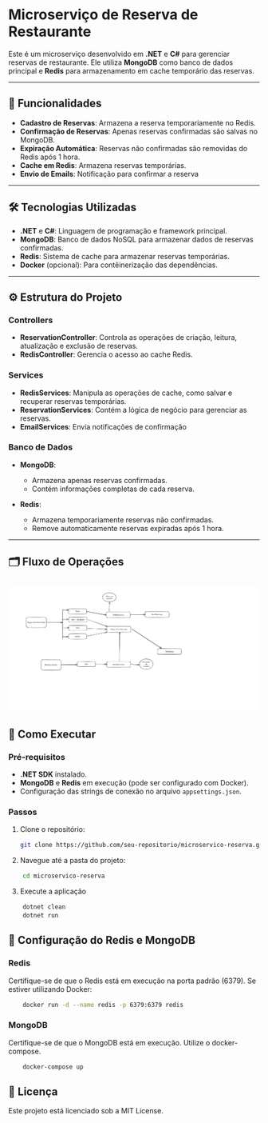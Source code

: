 # Microserviço de Reserva de Restaurante

Este é um microserviço desenvolvido em **.NET** e **C#** para gerenciar reservas de restaurante. Ele utiliza **MongoDB** como banco de dados principal e **Redis** para armazenamento em cache temporário das reservas.

---

## 📖 Funcionalidades

- **Cadastro de Reservas**: Armazena a reserva temporariamente no Redis.
- **Confirmação de Reservas**: Apenas reservas confirmadas são salvas no MongoDB.
- **Expiração Automática**: Reservas não confirmadas são removidas do Redis após 1 hora.
- **Cache em Redis**: Armazena reservas temporárias.
- **Envio de Emails**: Notificação para confirmar a reserva

---

## 🛠️ Tecnologias Utilizadas

- **.NET** e **C#**: Linguagem de programação e framework principal.
- **MongoDB**: Banco de dados NoSQL para armazenar dados de reservas confirmadas.
- **Redis**: Sistema de cache para armazenar reservas temporárias.
- **Docker** (opcional): Para contêinerização das dependências.

---

## ⚙️ Estrutura do Projeto

### Controllers

- **ReservationController**: Controla as operações de criação, leitura, atualização e exclusão de reservas.
- **RedisController**: Gerencia o acesso ao cache Redis.

### Services

- **RedisServices**: Manipula as operações de cache, como salvar e recuperar reservas temporárias.
- **ReservationServices**: Contém a lógica de negócio para gerenciar as reservas.
- **EmailServices**:  Envia notificações de confirmação
### Banco de Dados

- **MongoDB**: 
  - Armazena apenas reservas confirmadas.
  - Contém informações completas de cada reserva.

- **Redis**:
  - Armazena temporariamente reservas não confirmadas.
  - Remove automaticamente reservas expiradas após 1 hora.

---

## 🗂️ Fluxo de Operações

![fluxo](image/fluxo.png)
---

## 🚀 Como Executar

### Pré-requisitos

- **.NET SDK** instalado.
- **MongoDB** e **Redis** em execução (pode ser configurado com Docker).
- Configuração das strings de conexão no arquivo `appsettings.json`.

### Passos

1. Clone o repositório:
   ```bash
   git clone https://github.com/seu-repositorio/microservico-reserva.git
   ```
2.  Navegue até a pasta do projeto:
```bash
	cd microservico-reserva
```
3. Execute a aplicação
```bash
	dotnet clean
	dotnet run
```

## 🔧 Configuração do Redis e MongoDB

### Redis

Certifique-se de que o Redis está em execução na porta padrão (6379). Se estiver utilizando Docker:
```bash
	docker run -d --name redis -p 6379:6379 redis
```

### MongoDB

Certifique-se de que o MongoDB está em execução. Utilize o docker-compose.
```bash
	docker-compose up
```

## 📝 Licença

Este projeto está licenciado sob a MIT License.
